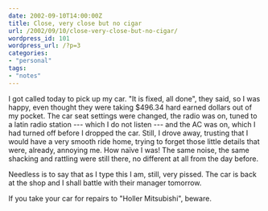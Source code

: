 ```yaml
---
date: 2002-09-10T14:00:00Z
title: Close, very close but no cigar
url: /2002/09/10/close-very-close-but-no-cigar/
wordpress_id: 101
wordpress_url: /?p=3
categories:
- "personal"
tags:
- "notes"
---
```


I got called today to pick up my car. "It is fixed, all done", they said, so I was happy, even thought they were taking $496.34 hard earned dollars out of my pocket. The car seat settings were changed, the radio was on, tuned to a latin radio station --- which I do not listen --- and the AC was on, which I had turned off before I dropped the car. Still, I drove away, trusting that I would have a very smooth ride home, trying to forget those little details that were, already, annoying me. How naïve I was! The same noise, the same shacking and rattling were still there, no different at all from the day before.

Needless is to say that as I type this I am, still, very pissed. The car is back at the shop and I shall battle with their manager tomorrow.

If you take your car for repairs to "Holler Mitsubishi", beware.
